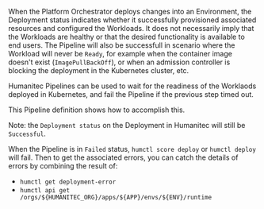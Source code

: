 When the Platform Orchestrator deploys changes into an Environment, the Deployment status indicates whether it successfully provisioned associated resources and configured the Workloads. It does not necessarily imply that the Workloads are healthy or that the desired functionality is available to end users. The Pipeline will also be successfull in scenario where the Workload will never be `Ready`, for example when the container image doesn't exist (`ImagePullBackOff`), or when an admission controller is blocking the deployment in the Kubernetes cluster, etc.

Humanitec Pipelines can be used to wait for the readiness of the Worklaods deployed in Kubernetes, and fail the Pipeline if the previous step timed out.

This Pipeline definition shows how to accomplish this.

Note: the `Deployment status` on the Deployment in Humanitec will still be `Successful`.

When the Pipeline is in `Failed` status, `humctl score deploy` or `humctl deploy` will fail. Then to get the associated errors, you can catch the details of errors by combining the result of:
- `humctl get deployment-error`
- `humctl api get /orgs/${HUMANITEC_ORG}/apps/${APP}/envs/${ENV}/runtime`